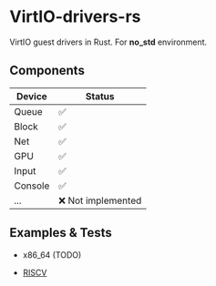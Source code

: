 # VirtIO-drivers-rs



VirtIO guest drivers in Rust. For **no_std** environment.

## Components

| Device   | Status              |
| -------- | ------------------- |
| Queue    | ✅                 |
| Block    | ✅                 |
| Net      | ✅                 |
| GPU      | ✅                 |
| Input    | ✅                 |
| Console  | ✅                 |
| ...      | ❌ Not implemented |

## Examples & Tests

* x86_64 (TODO)

* [RISCV](./examples/riscv)
